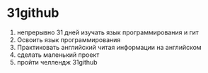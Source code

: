 # 31github
1. непрерывно 31 дней  изучать язык программирования и гит
2. Освоить язык программирования
3. Практиковать английский читая информации на английском
4. сделать маленький проект
5. пройти челлендж 31github
